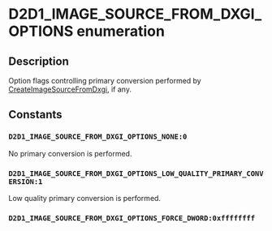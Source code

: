 # D2D1_IMAGE_SOURCE_FROM_DXGI_OPTIONS enumeration

## Description

Option flags controlling primary conversion performed by [CreateImageSourceFromDxgi](https://learn.microsoft.com/windows/desktop/api/d2d1_3/nf-d2d1_3-id2d1devicecontext2-createimagesourcefromdxgi), if any.

## Constants

### `D2D1_IMAGE_SOURCE_FROM_DXGI_OPTIONS_NONE:0`

No primary conversion is performed.

### `D2D1_IMAGE_SOURCE_FROM_DXGI_OPTIONS_LOW_QUALITY_PRIMARY_CONVERSION:1`

Low quality primary conversion is performed.

### `D2D1_IMAGE_SOURCE_FROM_DXGI_OPTIONS_FORCE_DWORD:0xffffffff`